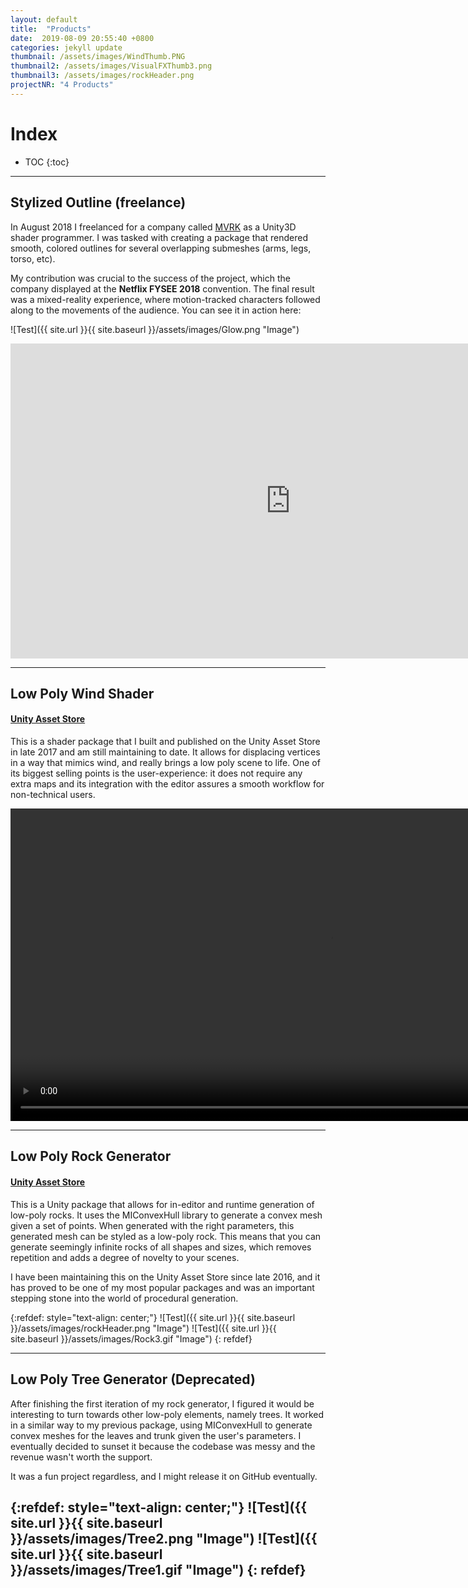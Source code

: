 ```yaml
---
layout: default
title:  "Products"
date:  2019-08-09 20:55:40 +0800
categories: jekyll update
thumbnail: /assets/images/WindThumb.PNG
thumbnail2: /assets/images/VisualFXThumb3.png
thumbnail3: /assets/images/rockHeader.png
projectNR: "4 Products"
---
```

<script async defer src="https://buttons.github.io/buttons.js"></script>

# Index
* TOC
{:toc}

---

## Stylized Outline (freelance)

In August 2018 I freelanced for a company called [MVRK](https://mvrk.co/) as a Unity3D shader programmer. I was tasked with creating a package that rendered smooth, colored outlines for several overlapping submeshes (arms, legs, torso, etc).

My contribution was crucial to the success of the project, which the company displayed at the **Netflix FYSEE 2018** convention. 
The final result was a mixed-reality experience, where motion-tracked characters followed along to the movements of the audience. You can see it in action here:


![Test]({{ site.url }}{{ site.baseurl }}/assets/images/Glow.png "Image")

<iframe width="896" height="504" src="https://www.youtube.com/embed/olO1jg6oJ9c?start=22" title="YouTube video player" frameborder="0" allow="accelerometer; autoplay; clipboard-write; encrypted-media; gyroscope; picture-in-picture" allowfullscreen></iframe>


---



## Low Poly Wind Shader
#### [Unity Asset Store](https://assetstore.unity.com/packages/vfx/shaders/low-poly-wind-shader-97675)

This is a shader package that I built and published on the Unity Asset Store in late 2017 and am still maintaining to date. It allows for displacing vertices in a way that mimics wind, and really brings a low poly scene to life. One of its biggest selling points is the user-experience: it does not require any extra maps and its integration with the editor assures a smooth workflow for non-technical users.

<video width="1000" muted autoplay controls>
    <source src="{{ site.url }}{{ site.baseurl }}/assets/videos/WindFade.webm" type="video/webm">
</video>


---


## Low Poly Rock Generator
#### [Unity Asset Store](https://assetstore.unity.com/packages/tools/modeling/low-poly-rock-generator-75041)

This is a Unity package that allows for in-editor and runtime generation of low-poly rocks. It uses the MIConvexHull library to generate a convex mesh given a set of points. When generated with the right parameters, this generated mesh can be styled as a low-poly rock.
This means that you can generate seemingly infinite rocks of all shapes and sizes, which removes repetition and adds a degree of novelty to your scenes.

I have been maintaining this on the Unity Asset Store since late 2016, and it has proved to be one of my most popular packages and was an important stepping stone into the world of procedural generation.

{:refdef: style="text-align: center;"}
![Test]({{ site.url }}{{ site.baseurl }}/assets/images/rockHeader.png "Image")
![Test]({{ site.url }}{{ site.baseurl }}/assets/images/Rock3.gif "Image")
{: refdef}


---

## Low Poly Tree Generator **(Deprecated)**

After finishing the first iteration of my rock generator, I figured it would be interesting to turn towards other low-poly elements, namely trees.
It worked in a similar way to my previous package, using MIConvexHull to generate convex meshes for the leaves and trunk given the user's parameters.
I eventually decided to sunset it because the codebase was messy and the revenue wasn't worth the support.

It was a fun project regardless, and I might release it on GitHub eventually.

{:refdef: style="text-align: center;"}
![Test]({{ site.url }}{{ site.baseurl }}/assets/images/Tree2.png "Image")
![Test]({{ site.url }}{{ site.baseurl }}/assets/images/Tree1.gif "Image")
{: refdef}
---

